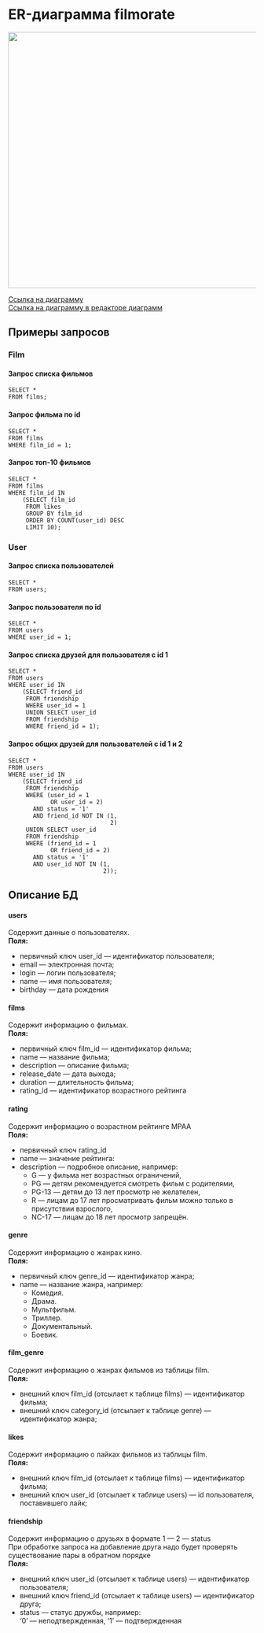 # ER-диаграмма filmorate

<img src = "https://github.com/MariiaTrofimova/filmorate-ER/blob/303445c5d288278efc6922e1e4eba9bf581cde8d/src/resource/filmorateER.svg" width="720" height = "520">

[Ссылка на диаграмму](https://github.com/MariiaTrofimova/filmorate-ER/blob/303445c5d288278efc6922e1e4eba9bf581cde8d/src/resource/filmorateER.svg)\
[Ссылка на диаграмму в редакторе диаграмм](https://app.quickdatabasediagrams.com/#/d/avNQfe)

## Примеры запросов

### Film

#### Запрос списка фильмов

```
SELECT *
FROM films;
```

#### Запрос фильма по id

```
SELECT *
FROM films
WHERE film_id = 1;
```

#### Запрос топ-10 фильмов

```
SELECT *
FROM films
WHERE film_id IN
    (SELECT film_id
     FROM likes
     GROUP BY film_id
     ORDER BY COUNT(user_id) DESC
     LIMIT 10);
```

### User

#### Запрос списка пользователей

```
SELECT *
FROM users;
```

#### Запрос пользователя по id

```
SELECT *
FROM users
WHERE user_id = 1;
```

#### Запрос списка друзей для пользователя с id 1

```
SELECT *
FROM users
WHERE user_id IN
    (SELECT friend_id
     FROM friendship
     WHERE user_id = 1
     UNION SELECT user_id
     FROM friendship
     WHERE friend_id = 1);
```

#### Запрос общих друзей для пользователей с id 1 и 2

```
SELECT *
FROM users
WHERE user_id IN
    (SELECT friend_id
     FROM friendship
     WHERE (user_id = 1
            OR user_id = 2)
       AND status = '1'
       AND friend_id NOT IN (1,
                             2)
     UNION SELECT user_id
     FROM friendship
     WHERE (friend_id = 1
            OR friend_id = 2)
       AND status = '1'
       AND user_id NOT IN (1,
                           2));
```

## Описание БД

#### users

Содержит данные о пользователях.\
**Поля:**

* первичный ключ user_id — идентификатор пользователя;
* email — электронная почта;
* login — логин пользователя;
* name — имя пользователя;
* birthday — дата рождения

#### films

Содержит информацию о фильмах.\
**Поля:**

* первичный ключ film_id — идентификатор фильма;
* name — название фильма;
* description — описание фильма;
* release_date — дата выхода;
* duration — длительность фильма;
* rating_id — идентификатор возрастного рейтинга

#### rating

Содержит информацию о возрастном рейтинге MPAA\
**Поля:**

* первичный ключ rating_id
* name — значение рейтинга:
* description — подробное описание, например:
    - G — у фильма нет возрастных ограничений,
    - PG — детям рекомендуется смотреть фильм с родителями,
    - PG-13 — детям до 13 лет просмотр не желателен,
    - R — лицам до 17 лет просматривать фильм можно только в присутствии взрослого,
    - NC-17 — лицам до 18 лет просмотр запрещён.

#### genre

Содержит информацию о жанрах кино.\
**Поля:**

* первичный ключ genre_id — идентификатор жанра;
* name — название жанра, например:
    - Комедия.
    - Драма.
    - Мультфильм.
    - Триллер.
    - Документальный.
    - Боевик.

#### film_genre

Содержит информацию о жанрах фильмов из таблицы film.\
**Поля:**

* внешний ключ film_id (отсылает к таблице films) — идентификатор фильма;
* внешний ключ category_id (отсылает к таблице genre) — идентификатор жанра;

#### likes

Содержит информацию о лайках фильмов из таблицы film.\
**Поля:**

* внешний ключ film_id (отсылает к таблице films) — идентификатор фильма;
* внешний ключ user_id (отсылает к таблице users) — id пользователя, поставившего лайк;

#### friendship

Содержит информацию о друзьях в формате 1 — 2 — status\
При обработке запроса на добавление друга надо будет проверять существование пары в обратном порядке\
**Поля:**

* внешний ключ user_id (отсылает к таблице users) — идентификатор пользователя;
* внешний ключ friend_id (отсылает к таблице users) — идентификатор друга;
* status — статус дружбы, например: \
  ‘0’ — неподтвержденная, ‘1’ — подтвержденная